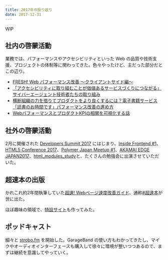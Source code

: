 ```yaml
---
title: 2017年の振り返り
date: 2017-12-31
---
```


WIP

## 社内の啓蒙活動

業務では、パフォーマンスやアクセシビリティといった Web の品質や技術支援、プロジェクトの体制等に関わってきた。色々やったけど、主だった部分だとこの辺り。

- [FRESH! Web パフォーマンス改善 〜クライアントサイド編〜](https://developers.cyberagent.co.jp/blog/archives/6057/)
- [「アクセシビリティに取り組むことが価値あるサービスづくりにつながる」サイバーエージェント技術者たちの取り組み](https://developers.cyberagent.co.jp/blog/archives/7041/)
- [横断組織の力を借りてプロダクトをより良くするには？電子書籍サービス「読書のお時間です」パフォーマンス改善の進め方](https://developers.cyberagent.co.jp/blog/archives/8441/)
- [WebパフォーマンスとプロダクトKPIの相関を可視化する話](https://developers.cyberagent.co.jp/blog/archives/9540/)

## 社外の啓蒙活動

2月に開催された [Developers Summit 2017](http://event.shoeisha.jp/devsumi/20170216/) にはじまり、[Inside Frontend #1](https://inside-frontend.connpass.com/event/47920/)、[HTML5 Conference 2017](https://html5j.connpass.com/event/64992/)、[Polymer Japan Meetup #1](https://polymer-japan.connpass.com/event/69080/)、[AKAMAI EDGE JAPAN2017](http://www.seminar-reg.jp/akamai/aej2017/)、[html_modules_study](https://web-study.connpass.com/event/70731/)と、たくさんの勉強会に出演させていただいた。

## 超速本の出版

かれこれ約2年間執筆していた[超速! Webページ速度改善ガイド](http://amzn.to/2iox4EP)、通称[#超速本](https://twitter.com/search?q=%23超速本)が世に出た。

ほぼ趣味の領域で、[特設サイト](https://webperf.guide)も作ってみた。

## ポッドキャスト

細々と [strobo.fm](https://strobo.fm) を開始した。GarageBand の使い方もわかってきたし、マイクやオーディオインターフェースも購入して徐々に環境が整いつつあるので、まずは継続を意識してやっていく。
